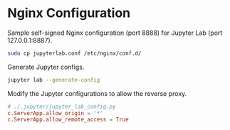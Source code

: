 # Nginx Configuration

Sample self-signed Nginx configuration (port 8888) for Jupyter Lab (port 127.0.0.1:8887).

```sh
sudo cp jupyterlab.conf /etc/nginx/conf.d/
```
Generate Jupyter configs.
```sh
jupyter lab --generate-config
```
Modify the Jupyter configurations to allow the reverse proxy.
```toml
# ./.jupyter/jupyter_lab_config.py
c.ServerApp.allow_origin = '*'
c.ServerApp.allow_remote_access = True
```
